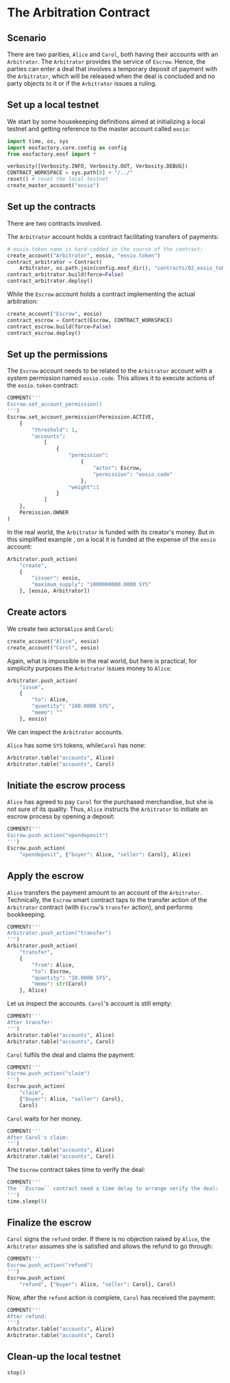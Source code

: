 # The Arbitration Contract

## Scenario

There are two parities, `Alice` and `Carol`, both having their accounts with an `Arbitrator`. The `Arbitrator` provides the service of `Escrow`. Hence, the parties can enter a deal that involves a temporary deposit of payment with the `Arbitrator`, which will be released when the deal is concluded and no party objects to it or if the `Arbitrator` issues a ruling.

## Set up a local testnet

We start by some housekeeping definitions aimed at initializing a local testnet and getting reference to the master account called `eosio`:

```python
import time, os, sys
import eosfactory.core.config as config
from eosfactory.eosf import *

verbosity([Verbosity.INFO, Verbosity.OUT, Verbosity.DEBUG])
CONTRACT_WORKSPACE = sys.path[0] + "/../"
reset() # reset the local testnet
create_master_account("eosio")
```

## Set up the contracts

There are two contracts involved.

The `Arbitrator` account holds a contract facilitating transfers of payments:

```python
# eosio.token name is hard-codded in the source of the contract:
create_account("Arbitrator", eosio, "eosio.token")
contract_arbitrator = Contract(
    Arbitrator, os.path.join(config.eosf_dir(), "contracts/02_eosio_token"))
contract_arbitrator.build(force=False)
contract_arbitrator.deploy()
```

While the `Escrow` account holds a contract implementing the actual arbitration:
```python
create_account("Escrow", eosio)
contract_escrow = Contract(Escrow, CONTRACT_WORKSPACE)
contract_escrow.build(force=False)
contract_escrow.deploy()
```

## Set up the permissions

The `Escrow` account needs to be related to the `Arbitrator` account with a system permission named `eosio.code`. This allows it to execute actions of the `eosio.token` contract:

```python
COMMENT('''
Escrow.set_account_permission()
''')
Escrow.set_account_permission(Permission.ACTIVE,
    {
        "threshold": 1,
        "accounts": 
            [
                {
                    "permission": 
                        {
                            "actor": Escrow,
                            "permission": "eosio.code"
                        },
                    "weight":1
                }
            ]
    },
    Permission.OWNER
)
```

In the real world, the `Arbitrator` is funded with its creator's money. But in this simplified example , on a local it is funded at the expense of the `eosio` account:

```python
Arbitrator.push_action(
    "create", 
    {
        "issuer": eosio, 
        "maximum_supply": "1000000000.0000 SYS"
    }, [eosio, Arbitrator])
```

## Create actors

We create two actors`Alice` and `Carol`:

```python
create_account("Alice", eosio)
create_account("Carol", eosio)
```

Again, what is impossible in the real world, but here is practical, for simplicity purposes the `Arbitrator` issues money to `Alice`:

```python
Arbitrator.push_action(
    "issue", 
    {
        "to": Alice, 
        "quantity": "100.0000 SYS", 
        "memo": ""
    }, eosio)
```

We can inspect the `Arbitrator` accounts.

`Alice` has some `SYS` tokens, while`Carol` has none:

```python
Arbitrator.table("accounts", Alice)
Arbitrator.table("accounts", Carol)
```

## Initiate the escrow process

`Alice` has agreed to pay `Carol` for the purchased merchandise, but she is not sure of its quality. Thus, `Alice` instructs the `Arbitrator` to initiate an escrow process by opening a deposit:

```python
COMMENT('''
Escrow.push_action("opendeposit")
''')
Escrow.push_action(
    "opendeposit", {"buyer": Alice, "seller": Carol}, Alice)
```

## Apply the escrow

`Alice` transfers the payment amount to an account of the `Arbitrator`. Technically, the `Escrow` smart contract taps to the transfer action of the `Arbitrator` contract (with `Escrow`'s `transfer` action), and performs bookkeeping.

```python
COMMENT('''
Arbitrator.push_action("transfer")
''')
Arbitrator.push_action(
    "transfer", 
    {
        "from": Alice, 
        "to": Escrow, 
        "quantity": "10.0000 SYS", 
        "memo": str(Carol)
    }, Alice)
```

Let us inspect the accounts. `Carol`'s account is still empty:

```python
COMMENT('''
After transfer:
''')
Arbitrator.table("accounts", Alice)
Arbitrator.table("accounts", Carol)
```

`Carol` fulfils the deal and claims the payment:

```python
COMMENT('''
Escrow.push_action("claim")
''')
Escrow.push_action(
    "claim", 
    {"buyer": Alice, "seller": Carol}, 
    Carol)
```

`Carol` waits for her money.

```python
COMMENT('''
After Carol's claim:
''')
Arbitrator.table("accounts", Alice)
Arbitrator.table("accounts", Carol)
```

The `Escrow` contract takes time to verify the deal:

```python
COMMENT('''
The ``Escrow`` contract need a time delay to arrange verify the deal:
''')
time.sleep(5)
```

## Finalize the escrow

`Carol` signs the `refund` order. If there is no objection raised by `Alice`, the `Arbitrator` assumes she is satisfied and allows the refund to go through:

```python
COMMENT('''
Escrow.push_action("refund")
''')
Escrow.push_action(
    "refund", {"buyer": Alice, "seller": Carol}, Carol)
```

Now, after the `refund` action is complete, `Carol` has received the payment:
```python
COMMENT('''
After refund:
''')
Arbitrator.table("accounts", Alice)
Arbitrator.table("accounts", Carol)
```

## Clean-up the local testnet

```python
stop()
```